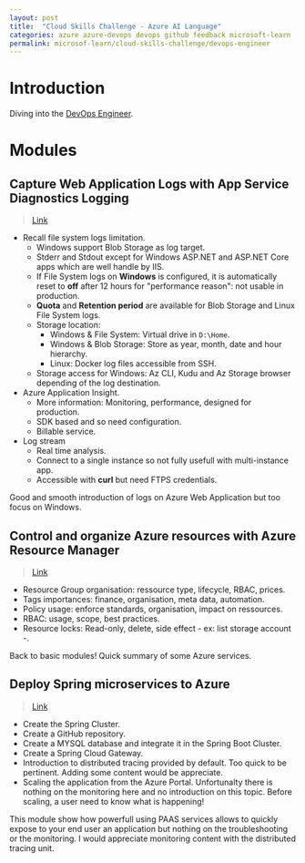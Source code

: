 ```yaml
---
layout: post
title:  "Cloud Skills Challenge - Azure AI Language"
categories: azure azure-devops devops github feedback microsoft-learn
permalink: microsof-learn/cloud-skills-challenge/devops-engineer
---
```

# Introduction
Diving into the [DevOps Engineer](https://learn.microsoft.com/en-us/collections/67pku71drej4?WT.mc_id=cloudskillschallenge_8351edfe-a67a-46d4-81cd-6439844b72ac).

# Modules
## Capture Web Application Logs with App Service Diagnostics Logging
> [Link](https://learn.microsoft.com/en-us/training/modules/capture-application-logs-app-service/1-introduction)

- Recall file system logs limitation.
  - Windows support Blob Storage as log target.
  - Stderr and Stdout except for Windows ASP.NET and ASP.NET Core apps which are well handle by IIS.
  - If File System logs on **Windows** is configured, it is automatically reset to **off** after 12 hours for "performance reason": not usable in production.
  - **Quota** and **Retention period** are available for Blob Storage and Linux File System logs.
  - Storage location:
    - Windows & File System: Virtual drive in `D:\Home`.
    - Windows & Blob Storage: Store as year, month, date and hour hierarchy.
    - Linux: Docker log files accessible from SSH.
  - Storage access for Windows: Az CLI, Kudu and Az Storage browser depending of the log destination.
- Azure Application Insight.
  - More information: Monitoring, performance, designed for production.
  - SDK based and so need configuration.
  - Billable service.
- Log stream
  - Real time analysis.
  - Connect to a single instance so not fully usefull with multi-instance app.
  - Accessible with **curl** but need FTPS credentials.

Good and smooth introduction of logs on Azure Web Application but too focus on Windows.

## Control and organize Azure resources with Azure Resource Manager
> [Link](https://learn.microsoft.com/en-us/training/modules/control-and-organize-with-azure-resource-manager/)

- Resource Group organisation: ressource type, lifecycle, RBAC, prices.
- Tags importances: finance, organisation, meta data, automation.
- Policy usage: enforce standards, organisation, impact on ressources.
- RBAC: usage, scope, best practices.
- Resource locks: Read-only, delete, side effect - ex: list storage account -.

Back to basic modules! Quick summary of some Azure services.

## Deploy Spring microservices to Azure
> [Link](https://learn.microsoft.com/en-us/training/modules/azure-spring-cloud-workshop/?WT.mc_id=cloudskillschallenge_8351edfe-a67a-46d4-81cd-6439844b72ac)

- Create the Spring Cluster.
- Create a GitHub repository.
- Create a MYSQL database and integrate it in the Spring Boot Cluster.
- Create a Spring Cloud Gateway.
- Introduction to distributed tracing provided by default. Too quick to be pertinent. Adding some content would be appreciate.
- Scaling the application from the Azure Portal. Unfortunalty there is nothing on the monitoring here and no introduction on this topic. Before scaling, a user need to know what is happening! 

This module show how powerfull using PAAS services allows to quickly expose to your end user an application but nothing on the troubleshooting or the monitoring. I would appreciate monitoring content with the distributed tracing unit.


